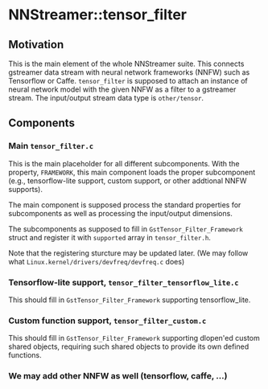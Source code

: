 # NNStreamer::tensor\_filter

## Motivation

This is the main element of the whole NNStreamer suite. This connects gstreamer data stream with neural network frameworks (NNFW) such as Tensorflow or Caffe. ```tensor_filter``` is supposed to attach an instance of neural network model with the given NNFW as a filter to a gstreamer stream. The input/output stream data type is ```other/tensor```.

## Components

### Main ```tensor_filter.c```

This is the main placeholder for all different subcomponents. With the property, ```FRAMEWORK```, this main component loads the proper subcomponent (e.g., tensorflow-lite support, custom support, or other addtional NNFW supports).

The main component is supposed process the standard properties for subcomponents as well as processing the input/output dimensions.

The subcomponents as supposed to fill in ```GstTensor_Filter_Framework``` struct and register it with ```supported``` array in ```tensor_filter.h```.

Note that the registering sturcture may be updated later. (We may follow what ```Linux.kernel/drivers/devfreq/devfreq.c``` does)

### Tensorflow-lite support, ```tensor_filter_tensorflow_lite.c```

This should fill in ```GstTensor_Filter_Framework``` supporting tensorflow_lite.

### Custom function support, ```tensor_filter_custom.c```

This should fill in ```GstTensor_Filter_Framework``` supporting dlopen'ed custom shared objects, requiring such shared objects to provide its own defined functions.

### We may add other NNFW as well (tensorflow, caffe, ...)

